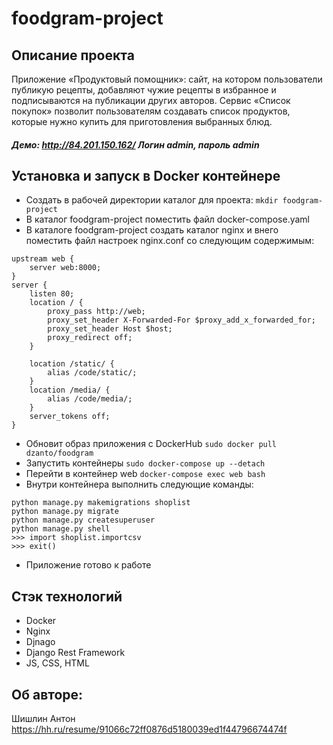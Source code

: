 # foodgram-project

## Описание проекта
Приложение «Продуктовый помощник»: сайт, на котором пользователи публикую рецепты,
добавляют чужие рецепты в избранное и подписываются на публикации других авторов.
Сервис «Список покупок» позволит пользователям создавать список продуктов,
которые нужно купить для приготовления выбранных блюд.
##### Демо: http://84.201.150.162/ Логин admin, пароль admin
## Установка и запуск в Docker контейнере
- Создать в рабочей директории каталог для проекта: `mkdir foodgram-project`
- В каталог foodgram-project поместить файл docker-compose.yaml
- В каталоге foodgram-project создать каталог nginx и внего поместить файл настроек nginx.conf со следующим содержимым:
```
upstream web {
    server web:8000;
}
server {
    listen 80;
    location / {
        proxy_pass http://web;
        proxy_set_header X-Forwarded-For $proxy_add_x_forwarded_for;
        proxy_set_header Host $host;
        proxy_redirect off;
    }

    location /static/ {
        alias /code/static/;
    }
    location /media/ {
        alias /code/media/;
    }
    server_tokens off;
}
```
- Обновит образ приложения с DockerHub `sudo docker pull dzanto/foodgram`
- Запустить контейнеры `sudo docker-compose up --detach`
- Перейти в контейнер web `docker-compose exec web bash`
- Внутри контейнера выполнить следующие команды:
```
python manage.py makemigrations shoplist
python manage.py migrate
python manage.py createsuperuser
python manage.py shell
>>> import shoplist.importcsv
>>> exit()
```
- Приложение готово к работе
## Стэк технологий
- Docker
- Nginx
- Djnago
- Django Rest Framework
- JS, CSS, HTML

## Об авторе:
Шишлин Антон
https://hh.ru/resume/91066c72ff0876d5180039ed1f44796674474f
